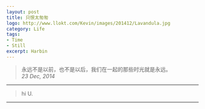 ```yaml
---
layout: post
title: 只恨太匆匆
logo: http://www.llokt.com/Kevin/images/201412/Lavandula.jpg
category: Life
tags: 
- Time
- Still
excerpt: Harbin
---
```

>永远不是以前，也不是以后，我们在一起的那些时光就是永远。    
>*23 Dec, 2014*    

***
>hi U.    

***
